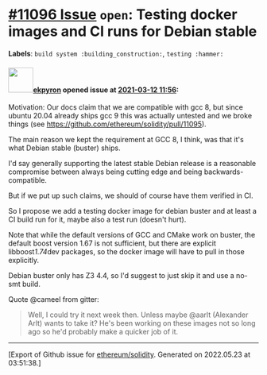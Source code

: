 # [\#11096 Issue](https://github.com/ethereum/solidity/issues/11096) `open`: Testing docker images and CI runs for Debian stable
**Labels**: `build system :building_construction:`, `testing :hammer:`


#### <img src="https://avatars.githubusercontent.com/u/1347491?v=4" width="50">[ekpyron](https://github.com/ekpyron) opened issue at [2021-03-12 11:56](https://github.com/ethereum/solidity/issues/11096):

Motivation: Our docs claim that we are compatible with gcc 8, but since ubuntu 20.04 already ships gcc 9 this was actually untested and we broke things (see https://github.com/ethereum/solidity/pull/11095).

The main reason we kept the requirement at GCC 8, I think, was that it's what Debian stable (buster) ships.

I'd say generally supporting the latest stable Debian release is a reasonable compromise between always being cutting edge and being backwards-compatible.

But if we put up such claims, we should of course have them verified in CI.

So I propose we add a testing docker image for debian buster and at least a CI build run for it, maybe also a test run (doesn't hurt).

Note that while the default versions of GCC and CMake work on buster, the default boost version 1.67 is not sufficient, but there are explicit libboost*1.74*dev packages, so the docker image will have to pull in those explicitly.

Debian buster only has Z3 4.4, so I'd suggest to just skip it and use a no-smt build.

Quote @cameel from gitter:
> Well, I could try it next week then. Unless maybe @aarlt (Alexander Arlt) wants to take it? He's been working on these images not so long ago so he'd probably make a quicker job of it.




-------------------------------------------------------------------------------



[Export of Github issue for [ethereum/solidity](https://github.com/ethereum/solidity). Generated on 2022.05.23 at 03:51:38.]
